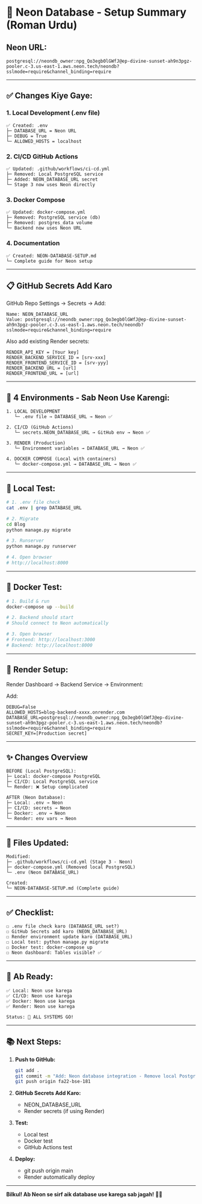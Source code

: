 # 🚀 Neon Database - Setup Summary (Roman Urdu)

## **Neon URL:**
```
postgresql://neondb_owner:npg_Qo3egb0lGWfJ@ep-divine-sunset-ah9n3pgz-pooler.c-3.us-east-1.aws.neon.tech/neondb?sslmode=require&channel_binding=require
```

---

## ✅ **Changes Kiye Gaye:**

### **1. Local Development (.env file)**
```
✅ Created: .env
├─ DATABASE_URL = Neon URL
├─ DEBUG = True
└─ ALLOWED_HOSTS = localhost
```

### **2. CI/CD GitHub Actions**
```
✅ Updated: .github/workflows/ci-cd.yml
├─ Removed: Local PostgreSQL service
├─ Added: NEON_DATABASE_URL secret
└─ Stage 3 now uses Neon directly
```

### **3. Docker Compose**
```
✅ Updated: docker-compose.yml
├─ Removed: PostgreSQL service (db)
├─ Removed: postgres_data volume
└─ Backend now uses Neon URL
```

### **4. Documentation**
```
✅ Created: NEON-DATABASE-SETUP.md
└─ Complete guide for Neon setup
```

---

## 📋 **GitHub Secrets Add Karo**

GitHub Repo Settings → Secrets → Add:

```
Name: NEON_DATABASE_URL
Value: postgresql://neondb_owner:npg_Qo3egb0lGWfJ@ep-divine-sunset-ah9n3pgz-pooler.c-3.us-east-1.aws.neon.tech/neondb?sslmode=require&channel_binding=require
```

Also add existing Render secrets:
```
RENDER_API_KEY = [Your key]
RENDER_BACKEND_SERVICE_ID = [srv-xxx]
RENDER_FRONTEND_SERVICE_ID = [srv-yyy]
RENDER_BACKEND_URL = [url]
RENDER_FRONTEND_URL = [url]
```

---

## 🎯 **4 Environments - Sab Neon Use Karengi:**

```
1. LOCAL DEVELOPMENT
   └─ .env file → DATABASE_URL → Neon ✅

2. CI/CD (GitHub Actions)
   └─ secrets.NEON_DATABASE_URL → GitHub env → Neon ✅

3. RENDER (Production)
   └─ Environment variables → DATABASE_URL → Neon ✅

4. DOCKER COMPOSE (Local with containers)
   └─ docker-compose.yml → DATABASE_URL → Neon ✅
```

---

## 🚀 **Local Test:**

```bash
# 1. .env file check
cat .env | grep DATABASE_URL

# 2. Migrate
cd Blog
python manage.py migrate

# 3. Runserver
python manage.py runserver

# 4. Open browser
# http://localhost:8000
```

---

## 🐳 **Docker Test:**

```bash
# 1. Build & run
docker-compose up --build

# 2. Backend should start
# Should connect to Neon automatically

# 3. Open browser
# Frontend: http://localhost:3000
# Backend: http://localhost:8000
```

---

## 🔄 **Render Setup:**

Render Dashboard → Backend Service → Environment:

Add:
```
DEBUG=False
ALLOWED_HOSTS=blog-backend-xxxx.onrender.com
DATABASE_URL=postgresql://neondb_owner:npg_Qo3egb0lGWfJ@ep-divine-sunset-ah9n3pgz-pooler.c-3.us-east-1.aws.neon.tech/neondb?sslmode=require&channel_binding=require
SECRET_KEY=[Production secret]
```

---

## ✨ **Changes Overview**

```
BEFORE (Local PostgreSQL):
├─ Local: docker-compose PostgreSQL
├─ CI/CD: Local PostgreSQL service
└─ Render: ❌ Setup complicated

AFTER (Neon Database):
├─ Local: .env → Neon
├─ CI/CD: secrets → Neon
├─ Docker: .env → Neon
└─ Render: env vars → Neon
```

---

## 📝 **Files Updated:**

```
Modified:
├─ .github/workflows/ci-cd.yml (Stage 3 - Neon)
├─ docker-compose.yml (Removed local PostgreSQL)
└─ .env (Neon DATABASE_URL)

Created:
└─ NEON-DATABASE-SETUP.md (Complete guide)
```

---

## ✅ **Checklist:**

```
☐ .env file check karo (DATABASE_URL set?)
☐ GitHub Secrets add karo (NEON_DATABASE_URL)
☐ Render environment update karo (DATABASE_URL)
☐ Local test: python manage.py migrate
☐ Docker test: docker-compose up
☐ Neon dashboard: Tables visible? ✅
```

---

## 🎉 **Ab Ready:**

```
✅ Local: Neon use karega
✅ CI/CD: Neon use karega
✅ Docker: Neon use karega
✅ Render: Neon use karega

Status: 🚀 ALL SYSTEMS GO!
```

---

## 📚 **Next Steps:**

1. **Push to GitHub:**
   ```bash
   git add .
   git commit -m "Add: Neon database integration - Remove local PostgreSQL"
   git push origin fa22-bse-181
   ```

2. **GitHub Secrets Add Karo:**
   - NEON_DATABASE_URL
   - Render secrets (if using Render)

3. **Test:**
   - Local test
   - Docker test
   - GitHub Actions test

4. **Deploy:**
   - git push origin main
   - Render automatically deploy

---

**Bilkul! Ab Neon se sirf aik database use karega sab jagah!** 🚀✅

